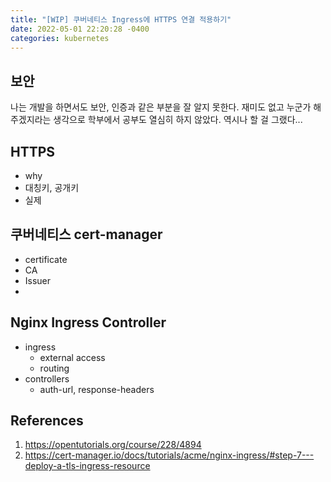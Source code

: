 ```yaml
---
title: "[WIP] 쿠버네티스 Ingress에 HTTPS 연결 적용하기"
date: 2022-05-01 22:20:28 -0400
categories: kubernetes
---
```


<script type="text/x-mathjax-config">
MathJax.Hub.Config({
    displayAlign: "left"
});
</script>

## 보안 ##

나는 개발을 하면서도 보안, 인증과 같은 부분을 잘 알지 못한다.
재미도 없고 누군가 해주겠지라는 생각으로 학부에서 공부도 열심히 하지 않았다.
역시나 할 걸 그랬다...

## HTTPS ##

- why
- 대칭키, 공개키
- 실제

## 쿠버네티스 cert-manager ##

- certificate
- CA
- Issuer
- 


## Nginx Ingress Controller ##

- ingress
  - external access
  - routing
- controllers
  - auth-url, response-headers

## References ##

1. https://opentutorials.org/course/228/4894
2. https://cert-manager.io/docs/tutorials/acme/nginx-ingress/#step-7---deploy-a-tls-ingress-resource
